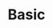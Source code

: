 ---
order: 0
title: "Basic"
description: "Learn how cookies are used & how information is handled. Read the Privacy Policy for more details."
features:   [{ title: "feature1", included: true },
            { title: "feature2",  included: true },
            {  title: "feature3", included: true }, 
            {  title: "feature4", included: false}]
monthly_price_usd: 0
monthly_price_gbp: 0
createdAt: "Mar 23, 2023"
LastEdit: "Mar 23, 2023"
---